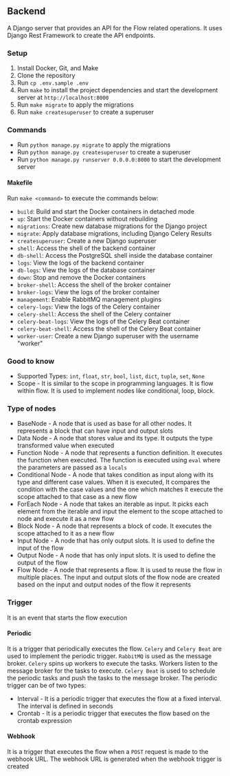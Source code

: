 ## Backend

A Django server that provides an API for the Flow related operations. It uses Django Rest Framework to create the API endpoints.

### Setup

1. Install Docker, Git, and Make
2. Clone the repository
3. Run `cp .env.sample .env`
4. Run `make` to install the project dependencies and start the development server at `http://localhost:8000`
5. Run `make migrate` to apply the migrations
6. Run `make createsuperuser` to create a superuser

### Commands

- Run `python manage.py migrate` to apply the migrations
- Run `python manage.py createsuperuser` to create a superuser
- Run `python manage.py runserver 0.0.0.0:8000` to start the development server

#### Makefile

Run `make <command>` to execute the commands below:

- `build`: Build and start the Docker containers in detached mode
- `up`: Start the Docker containers without rebuilding
- `migrations`: Create new database migrations for the Django project
- `migrate`: Apply database migrations, including Django Celery Results
- `createsuperuser`: Create a new Django superuser
- `shell`: Access the shell of the backend container
- `db-shell`: Access the PostgreSQL shell inside the database container
- `logs`: View the logs of the backend container
- `db-logs`: View the logs of the database container
- `down`: Stop and remove the Docker containers
- `broker-shell`: Access the shell of the broker container
- `broker-logs`: View the logs of the broker container
- `management`: Enable RabbitMQ management plugins
- `celery-logs`: View the logs of the Celery container
- `celery-shell`: Access the shell of the Celery container
- `celery-beat-logs`: View the logs of the Celery Beat container
- `celery-beat-shell`: Access the shell of the Celery Beat container
- `worker-user`: Create a new Django superuser with the username "worker"

### Good to know

- Supported Types: `int`, `float`, `str`, `bool`, `list`, `dict`, `tuple`, `set`, `None`
- Scope - It is similar to the scope in programming languages. It is flow within flow. It is used to implement nodes like conditional, loop, block.

### Type of nodes

- BaseNode - A node that is used as base for all other nodes. It represents a block that can have input and output slots
- Data Node - A node that stores value and its type. It outputs the type transformed value when executed
- Function Node - A node that represents a function definition. It executes the function when executed. The function is executed using `eval` where the parameters are passed as a `locals`
- Conditional Node - A node that takes condition as input along with its type and different case values. When it is executed, It compares the condition with the case values and the one which matches it execute the scope attached to that case as a new flow
- ForEach Node - A node that takes an iterable as input. It picks each element from the iterable and input the element to the scope attached to node and execute it as a new flow
- Block Node - A node that represents a block of code. It executes the scope attached to it as a new flow
- Input Node - A node that has only output slots. It is used to define the input of the flow
- Output Node - A node that has only input slots. It is used to define the output of the flow
- Flow Node - A node that represents a flow. It is used to reuse the flow in multiple places. The input and output slots of the flow node are created based on the input and output nodes of the flow it represents

### Trigger

It is an event that starts the flow execution

#### Periodic

It is a trigger that periodically executes the flow. `Celery` and `Celery Beat` are used to implement the periodic trigger. `RabbitMQ` is used as the message broker. `Celery` spins up workers to execute the tasks. Workers listen to the message broker for the tasks to execute. `Celery Beat` is used to schedule the periodic tasks and push the tasks to the message broker. The periodic trigger can be of two types:

- Interval - It is a periodic trigger that executes the flow at a fixed interval. The interval is defined in seconds
- Crontab - It is a periodic trigger that executes the flow based on the crontab expression

#### Webhook

It is a trigger that executes the flow when a `POST` request is made to the webhook URL. The webhook URL is generated when the webhook trigger is created
